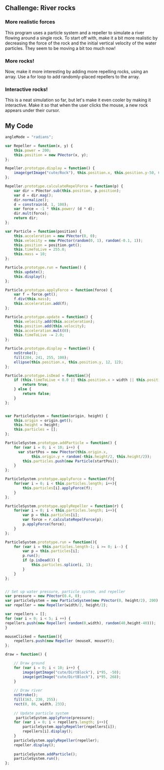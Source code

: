 ## Challenge: River rocks

### More realistic forces

This program uses a particle system and a repeller to simulate a river flowing around a single rock. To start off with, make it a bit more realistic by decreasing the force of the rock and the initial vertical velocity of the water particles. They seem to be moving a bit too much now!

### More rocks! 
Now, make it more interesting by adding more repelling rocks, using an array. Use a for loop to add randomly-placed repellers to the array.

### Interactive rocks!

This is a neat simulation so far, but let's make it even cooler by making it interactive. Make it so that when the user clicks the mouse, a new rock appears under their cursor.

## My Code
```js
angleMode = "radians";

var Repeller = function(x, y) {
    this.power = 200;
    this.position = new PVector(x, y);
};

Repeller.prototype.display = function() {
    image(getImage("cute/Rock"), this.position.x, this.position.y-50, 60, 80);
};

Repeller.prototype.calculateRepelForce = function(p) {
    var dir = PVector.sub(this.position, p.position);
    var d = dir.mag();
    dir.normalize();
    d = constrain(d, 1, 100);    
    var force = -1 * this.power/ (d * d);          
    dir.mult(force);                                  
    return dir;
};

var Particle = function(position) {
    this.acceleration = new PVector(0, 0);
    this.velocity = new PVector(random(0, 1), random(-0.1, 1));
    this.position = position.get();
    this.timeToLive = 255.0;
    this.mass = 10;
};

Particle.prototype.run = function() {
    this.update();
    this.display();
};

Particle.prototype.applyForce = function(force) {
    var f = force.get();
    f.div(this.mass);
    this.acceleration.add(f);
};

Particle.prototype.update = function() {
    this.velocity.add(this.acceleration);
    this.position.add(this.velocity);
    this.acceleration.mult(0);
    this.timeToLive -= 2.0;
};

Particle.prototype.display = function() {
    noStroke();
    fill(204, 241, 255, 100);
    ellipse(this.position.x, this.position.y, 12, 12);
};

Particle.prototype.isDead = function(){
    if (this.timeToLive < 0.0 || this.position.x > width || this.position.y < 0 || this.position.y > height) {
        return true;
    } else {
        return false;
    }
};


var ParticleSystem = function(origin, height) {
    this.origin = origin.get();
    this.height = height;
    this.particles = [];
};

ParticleSystem.prototype.addParticle = function() {
    for (var i = 0; i < 10; i++) {
      var startPos = new PVector(this.origin.x,
            this.origin.y + random(-this.height/2, this.height/2));
        this.particles.push(new Particle(startPos));  
    }
};

ParticleSystem.prototype.applyForce = function(f){
    for(var i = 0; i < this.particles.length; i++){
        this.particles[i].applyForce(f);
    }
};

ParticleSystem.prototype.applyRepeller = function(r) {
    for(var i = 0; i < this.particles.length; i++){
        var p = this.particles[i];
        var force = r.calculateRepelForce(p);
        p.applyForce(force);
    }
};

ParticleSystem.prototype.run = function(){
	for (var i = this.particles.length-1; i >= 0; i--) {
        var p = this.particles[i];
        p.run();
        if (p.isDead()) {
            this.particles.splice(i, 1);
        }
    }
};


// Set up water pressure, particle system, and repeller
var pressure = new PVector(0.4, 0);
var particleSystem = new ParticleSystem(new PVector(0, height/2), 200);
var repeller = new Repeller(width/2, height/2);

var repellers = [];
for (var i = 0; i < 5; i ++) {
repellers.push(new Repeller( random(0,width), random(40,height-40)));
}

mouseClicked = function(){
    repellers.push(new Repeller (mouseX, mouseY));
};

draw = function() {

    // Draw ground
    for (var i = 0; i < 10; i++) {
        image(getImage("cute/DirtBlock"), i*95, -50);
        image(getImage("cute/DirtBlock"), i*95, 268);
    }
    
    // Draw river
    noStroke();
    fill(163, 230, 255);
    rect(0, 86, width, 233);
    
    // Update particle system
     particleSystem.applyForce(pressure);
    for (var i = 0; i < repellers.length; i++){
        particleSystem.applyRepeller(repellers[i]);
        repellers[i].display();
    }
    particleSystem.applyRepeller(repeller);
    repeller.display();
      
    particleSystem.addParticle();
    particleSystem.run();
};

```
